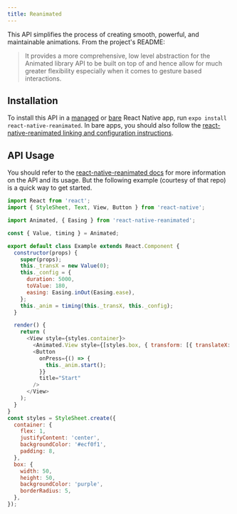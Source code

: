 ```yaml
---
title: Reanimated
---
```


This API simplifies the process of creating smooth, powerful, and maintainable animations. From the project's README:

> It provides a more comprehensive, low level abstraction for the Animated library API to be built on top of and hence allow for much greater flexibility especially when it comes to gesture based interactions.

## Installation

To install this API in a [managed](../../introduction/managed-vs-bare/#managed-workflow) or [bare](../../introduction/managed-vs-bare/#bare-workflow) React Native app, run `expo install react-native-reanimated`. In bare apps, you should also follow the [react-native-reanimated linking and configuration instructions](https://github.com/kmagiera/react-native-reanimated#getting-started).

## API Usage

You should refer to the [react-native-reanimated docs](https://github.com/kmagiera/react-native-reanimated#reanimated-overview) for more information on the API and its usage. But the following example (courtesy of that repo) is a quick way to get started.

```js
import React from 'react';
import { StyleSheet, Text, View, Button } from 'react-native';

import Animated, { Easing } from 'react-native-reanimated';

const { Value, timing } = Animated;

export default class Example extends React.Component {
  constructor(props) {
    super(props);
    this._transX = new Value(0);
    this._config = {
      duration: 5000,
      toValue: 180,
      easing: Easing.inOut(Easing.ease),
    };
    this._anim = timing(this._transX, this._config);
  }

  render() {
    return (
      <View style={styles.container}>
        <Animated.View style={[styles.box, { transform: [{ translateX: this._transX }] }]} />
        <Button
          onPress={() => {
            this._anim.start();
          }}
          title="Start"
        />
      </View>
    );
  }
}
const styles = StyleSheet.create({
  container: {
    flex: 1,
    justifyContent: 'center',
    backgroundColor: '#ecf0f1',
    padding: 8,
  },
  box: {
    width: 50,
    height: 50,
    backgroundColor: 'purple',
    borderRadius: 5,
  },
});
```
